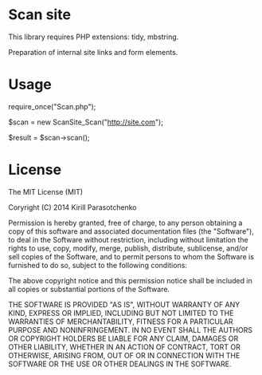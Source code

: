 Scan site
===========

This library requires PHP extensions: tidy, mbstring.

Preparation of internal site links and form elements.


Usage
=======

require_once("Scan.php");

$scan = new ScanSite_Scan("http://site.com");

$result = $scan->scan();


License
========

The MIT License (MIT)

Coryright (C) 2014 Kirill Parasotchenko

Permission is hereby granted, free of charge, to any person obtaining a copy
of this software and associated documentation files (the "Software"), to deal
in the Software without restriction, including without limitation the rights
to use, copy, modify, merge, publish, distribute, sublicense, and/or sell
copies of the Software, and to permit persons to whom the Software is
furnished to do so, subject to the following conditions:

The above copyright notice and this permission notice shall be included in
all copies or substantial portions of the Software.

THE SOFTWARE IS PROVIDED "AS IS", WITHOUT WARRANTY OF ANY KIND, EXPRESS OR
IMPLIED, INCLUDING BUT NOT LIMITED TO THE WARRANTIES OF MERCHANTABILITY,
FITNESS FOR A PARTICULAR PURPOSE AND NONINFRINGEMENT. IN NO EVENT SHALL THE
AUTHORS OR COPYRIGHT HOLDERS BE LIABLE FOR ANY CLAIM, DAMAGES OR OTHER
LIABILITY, WHETHER IN AN ACTION OF CONTRACT, TORT OR OTHERWISE, ARISING FROM,
OUT OF OR IN CONNECTION WITH THE SOFTWARE OR THE USE OR OTHER DEALINGS IN
THE SOFTWARE.